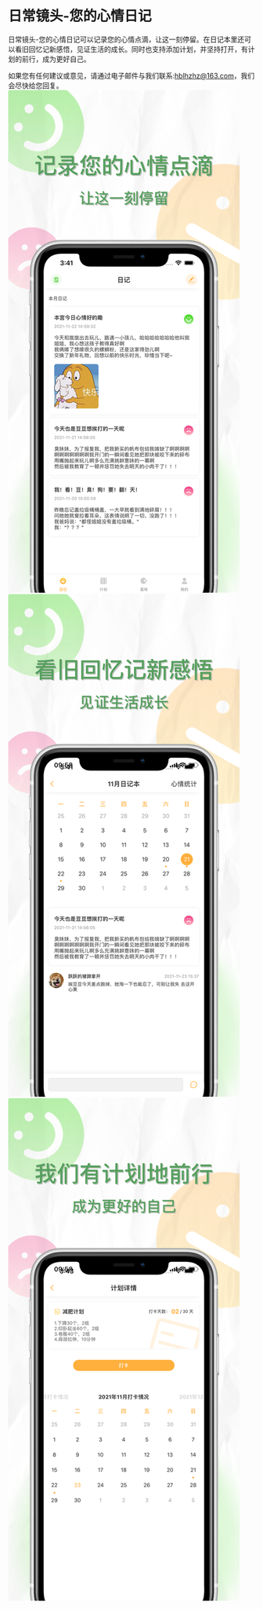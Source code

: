 # 日常镜头-您的心情日记

日常镜头-您的心情日记可以记录您的心情点滴，让这一刻停留。在日记本里还可以看旧回忆记新感悟，见证生活的成长。同时也支持添加计划，并坚持打开，有计划的前行，成为更好自己。

如果您有任何建议或意见，请通过电子邮件与我们联系:hblhzhz@163.com，我们会尽快给您回复。
![Image text](https://github.com/hblhzhz/MoodDiary/blob/main/上架/4.png)
![Image text](https://github.com/hblhzhz/MoodDiary/blob/main/上架/5.png)
![Image text](https://github.com/hblhzhz/MoodDiary/blob/main/上架/6.png)

